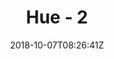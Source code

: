 ---
title: "Hue - 2"
date: 2018-10-07T08:26:41Z
draft: false
description: ""
hasGallery: true
type: post
region: "Asia (Southeast)"
country: "Vietnam"
thumbnail: "hue_49.jpg"
---